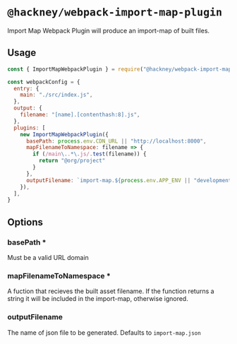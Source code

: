# `@hackney/webpack-import-map-plugin`

Import Map Webpack Plugin will produce an import-map of built files.

## Usage

```js
const { ImportMapWebpackPlugin } = require("@hackney/webpack-import-map-plugin")

const webpackConfig = {
  entry: {
    main: "./src/index.js",
  },
  output: {
    filename: "[name].[contenthash:8].js",
  },
  plugins: [
    new ImportMapWebpackPlugin({
      basePath: process.env.CDN_URL || "http://localhost:8000",
      mapFilenameToNamespace: filename => {
        if (/main\..*\.js/.test(filename)) {
          return "@org/project"
        }
      },
      outputFilename: `import-map.${process.env.APP_ENV || "development"}`,
    }),
  ],
}
```

## Options

### basePath \*

Must be a valid URL domain

### mapFilenameToNamespace \*

A fuction that recieves the built asset filename. If the function returns a
string it will be included in the import-map, otherwise ignored.

### outputFilename

The name of json file to be generated. Defaults to `import-map.json`
